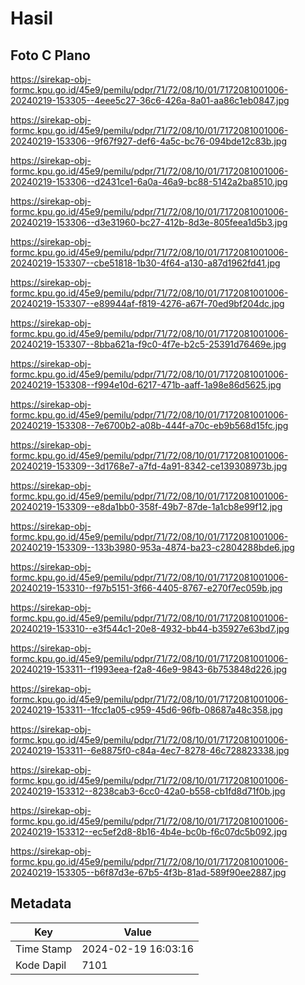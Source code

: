 # Hasil

## Foto C Plano

https://sirekap-obj-formc.kpu.go.id/45e9/pemilu/pdpr/71/72/08/10/01/7172081001006-20240219-153305--4eee5c27-36c6-426a-8a01-aa86c1eb0847.jpg

https://sirekap-obj-formc.kpu.go.id/45e9/pemilu/pdpr/71/72/08/10/01/7172081001006-20240219-153306--9f67f927-def6-4a5c-bc76-094bde12c83b.jpg

https://sirekap-obj-formc.kpu.go.id/45e9/pemilu/pdpr/71/72/08/10/01/7172081001006-20240219-153306--d2431ce1-6a0a-46a9-bc88-5142a2ba8510.jpg

https://sirekap-obj-formc.kpu.go.id/45e9/pemilu/pdpr/71/72/08/10/01/7172081001006-20240219-153306--d3e31960-bc27-412b-8d3e-805feea1d5b3.jpg

https://sirekap-obj-formc.kpu.go.id/45e9/pemilu/pdpr/71/72/08/10/01/7172081001006-20240219-153307--cbe51818-1b30-4f64-a130-a87d1962fd41.jpg

https://sirekap-obj-formc.kpu.go.id/45e9/pemilu/pdpr/71/72/08/10/01/7172081001006-20240219-153307--e89944af-f819-4276-a67f-70ed9bf204dc.jpg

https://sirekap-obj-formc.kpu.go.id/45e9/pemilu/pdpr/71/72/08/10/01/7172081001006-20240219-153307--8bba621a-f9c0-4f7e-b2c5-25391d76469e.jpg

https://sirekap-obj-formc.kpu.go.id/45e9/pemilu/pdpr/71/72/08/10/01/7172081001006-20240219-153308--f994e10d-6217-471b-aaff-1a98e86d5625.jpg

https://sirekap-obj-formc.kpu.go.id/45e9/pemilu/pdpr/71/72/08/10/01/7172081001006-20240219-153308--7e6700b2-a08b-444f-a70c-eb9b568d15fc.jpg

https://sirekap-obj-formc.kpu.go.id/45e9/pemilu/pdpr/71/72/08/10/01/7172081001006-20240219-153309--3d1768e7-a7fd-4a91-8342-ce139308973b.jpg

https://sirekap-obj-formc.kpu.go.id/45e9/pemilu/pdpr/71/72/08/10/01/7172081001006-20240219-153309--e8da1bb0-358f-49b7-87de-1a1cb8e99f12.jpg

https://sirekap-obj-formc.kpu.go.id/45e9/pemilu/pdpr/71/72/08/10/01/7172081001006-20240219-153309--133b3980-953a-4874-ba23-c2804288bde6.jpg

https://sirekap-obj-formc.kpu.go.id/45e9/pemilu/pdpr/71/72/08/10/01/7172081001006-20240219-153310--f97b5151-3f66-4405-8767-e270f7ec059b.jpg

https://sirekap-obj-formc.kpu.go.id/45e9/pemilu/pdpr/71/72/08/10/01/7172081001006-20240219-153310--e3f544c1-20e8-4932-bb44-b35927e63bd7.jpg

https://sirekap-obj-formc.kpu.go.id/45e9/pemilu/pdpr/71/72/08/10/01/7172081001006-20240219-153311--f1993eea-f2a8-46e9-9843-6b753848d226.jpg

https://sirekap-obj-formc.kpu.go.id/45e9/pemilu/pdpr/71/72/08/10/01/7172081001006-20240219-153311--1fcc1a05-c959-45d6-96fb-08687a48c358.jpg

https://sirekap-obj-formc.kpu.go.id/45e9/pemilu/pdpr/71/72/08/10/01/7172081001006-20240219-153311--6e8875f0-c84a-4ec7-8278-46c728823338.jpg

https://sirekap-obj-formc.kpu.go.id/45e9/pemilu/pdpr/71/72/08/10/01/7172081001006-20240219-153312--8238cab3-6cc0-42a0-b558-cb1fd8d71f0b.jpg

https://sirekap-obj-formc.kpu.go.id/45e9/pemilu/pdpr/71/72/08/10/01/7172081001006-20240219-153312--ec5ef2d8-8b16-4b4e-bc0b-f6c07dc5b092.jpg

https://sirekap-obj-formc.kpu.go.id/45e9/pemilu/pdpr/71/72/08/10/01/7172081001006-20240219-153305--b6f87d3e-67b5-4f3b-81ad-589f90ee2887.jpg


## Metadata

| Key        | Value               |
| ---------- | ------------------- |
| Time Stamp | 2024-02-19 16:03:16 |
| Kode Dapil | 7101                |



